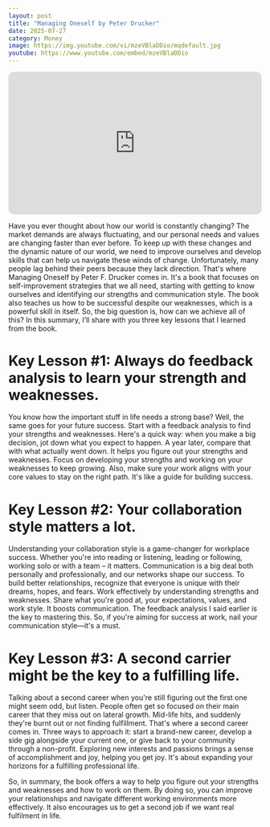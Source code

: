 ```yaml
---
layout: post
title: "Managing Oneself by Peter Drucker"
date: 2025-07-27
category: Money
image: https://img.youtube.com/vi/mzeVBlaDDio/mqdefault.jpg
youtube: https://www.youtube.com/embed/mzeVBlaDDio
---
```


<div style="position: relative; padding-bottom: 56.25%; height: 0; overflow: hidden; max-width: 100%; border-radius: 12px;">
  <iframe 
    src="https://www.youtube.com/embed/mzeVBlaDDio" 
    frameborder="0" 
    allowfullscreen
    style="position: absolute; top: 0; left: 0; width: 100%; height: 100%;">
  </iframe>
</div>



Have you ever thought about how our world is constantly changing? The market demands are always fluctuating, and our personal needs and values are changing faster than ever before. To keep up with these changes and the dynamic nature of our world, we need to improve ourselves and develop skills that can help us navigate these winds of change. Unfortunately, many people lag behind their peers because they lack direction. That's where Managing Oneself by Peter F. Drucker comes in. It's a book that focuses on self-improvement strategies that we all need, starting with getting to know ourselves and identifying our strengths and communication style. The book also teaches us how to be successful despite our weaknesses, which is a powerful skill in itself. So, the big question is, how can we achieve all of this? In this summary, I’ll share with you three key lessons that I learned from the book.

 

# Key Lesson #1: Always do feedback analysis to learn your strength and weaknesses.


You know how the important stuff in life needs a strong base? Well, the same goes for your future success. Start with a feedback analysis to find your strengths and weaknesses. Here's a quick way: when you make a big decision, jot down what you expect to happen. A year later, compare that with what actually went down. It helps you figure out your strengths and weaknesses. Focus on developing your strengths and working on your weaknesses to keep growing. Also, make sure your work aligns with your core values to stay on the right path. It's like a guide for building success.

 

# Key Lesson #2: Your collaboration style matters a lot.


Understanding your collaboration style is a game-changer for workplace success. Whether you're into reading or listening, leading or following, working solo or with a team – it matters. Communication is a big deal both personally and professionally, and our networks shape our success. To build better relationships, recognize that everyone is unique with their dreams, hopes, and fears. Work effectively by understanding strengths and weaknesses. Share what you're good at, your expectations, values, and work style. It boosts communication. The feedback analysis I said earlier is the key to mastering this. So, if you're aiming for success at work, nail your communication style—it's a must.

 

# Key Lesson #3: A second carrier might be the key to a fulfilling life.


Talking about a second career when you're still figuring out the first one might seem odd, but listen. People often get so focused on their main career that they miss out on lateral growth. Mid-life hits, and suddenly they're burnt out or not finding fulfillment. That's where a second career comes in. Three ways to approach it: start a brand-new career, develop a side gig alongside your current one, or give back to your community through a non-profit. Exploring new interests and passions brings a sense of accomplishment and joy, helping you get joy. It's about expanding your horizons for a fulfilling professional life.

 

So, in summary, the book offers a way to help you figure out your strengths and weaknesses and how to work on them. By doing so, you can improve your relationships and navigate different working environments more effectively. It also encourages us to get a second job if we want real fulfilment in life.

